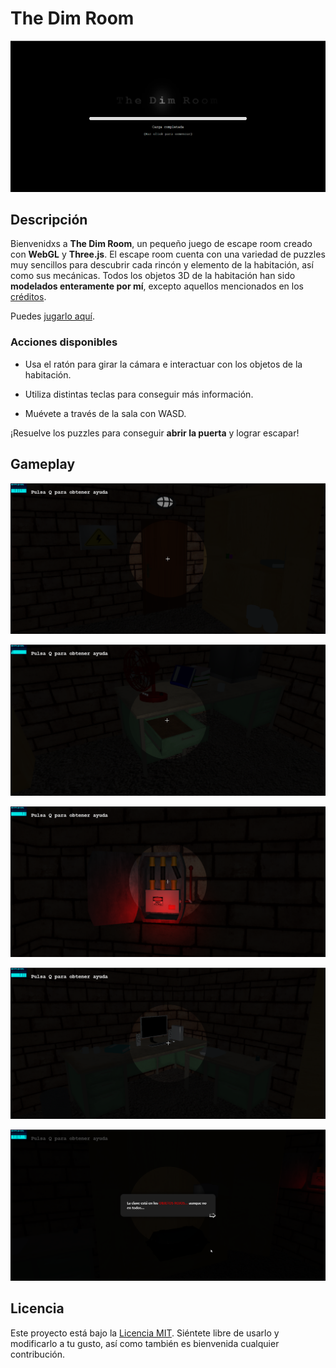 # The Dim Room

![Pantalla de inicio del Escape Room](imgs/ejemplo/inicio.png)


## Descripción

Bienvenidxs a **The Dim Room**, un pequeño juego de escape room creado con **WebGL** y **Three.js**. El escape room cuenta con una variedad de puzzles muy sencillos para descubrir cada rincón y elemento de la habitación, así como sus mecánicas. Todos los objetos 3D de la habitación han sido **modelados enteramente por mí**, excepto aquellos mencionados en los [créditos](NOTICE).

Puedes [jugarlo aquí](https://emanuelghdev.github.io/the-dim-room/).

### Acciones disponibles
- Usa el ratón para girar la cámara e interactuar con los objetos de la habitación.

- Utiliza distintas teclas para conseguir más información.

- Muévete a través de la sala con WASD.

¡Resuelve los puzzles para conseguir **abrir la puerta** y lograr escapar!


## Gameplay

![The Dim Room Gameplay ejemplo 1](imgs/ejemplo/Ejemplo1.png)

![The Dim Room Gameplay ejemplo 2](imgs/ejemplo/Ejemplo2.png)

![The Dim Room Gameplay ejemplo 3](imgs/ejemplo/Ejemplo3.png)

![The Dim Room Gameplay ejemplo 4](imgs/ejemplo/Ejemplo4.png)

![The Dim Room Gameplay ejemplo 5](imgs/ejemplo/Ejemplo5.png)


## Licencia

Este proyecto está bajo la [Licencia MIT](LICENSE). Siéntete libre de usarlo y modificarlo a tu gusto, así como también es bienvenida cualquier contribución.